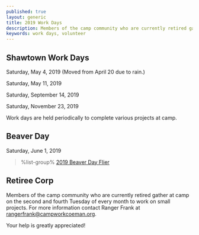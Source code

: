 ```yaml
---
published: true
layout: generic
title: 2019 Work Days
description: Members of the camp community who are currently retired gather at camp on the second and fourth Tuesday of every month to work on small projects. Your help is greatly appreciated!
keywords: work days, volunteer
---
```


## Shawtown Work Days

Saturday, May 4, 2019 (Moved from April 20 due to rain.)

Saturday, May 11, 2019

Saturday, September 14, 2019

Saturday, November 23, 2019

Work days are held periodically to complete various projects at camp.

## Beaver Day

Saturday, June 1, 2019

> %list-group%
> <a href="{{ site.url }}/pdf/2019/2019-beaver-day-flier.pdf" class="list-group-item">2019 Beaver Day Flier</a>

## Retiree Corp

Members of the camp community who are currently retired gather at camp on the
second and fourth Tuesday of every month to work on small projects. For more
information contact Ranger Frank at [rangerfrank@campworkcoeman.org](mailto:rangerfrank@campworkcoeman.org).

Your help is greatly appreciated!
